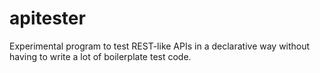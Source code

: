 # apitester
Experimental program to test REST-like APIs in a declarative way without having to write a lot of boilerplate test code.
